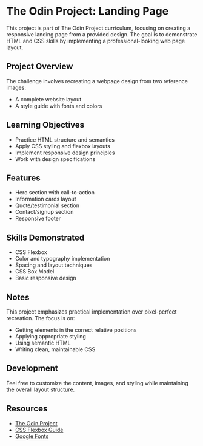# The Odin Project: Landing Page

This project is part of The Odin Project curriculum, focusing on creating a responsive landing page from a provided design. The goal is to demonstrate HTML and CSS skills by implementing a professional-looking web page layout.

## Project Overview

The challenge involves recreating a webpage design from two reference images:
- A complete website layout
- A style guide with fonts and colors

## Learning Objectives

- Practice HTML structure and semantics
- Apply CSS styling and flexbox layouts
- Implement responsive design principles
- Work with design specifications

## Features

- Hero section with call-to-action
- Information cards layout
- Quote/testimonial section
- Contact/signup section
- Responsive footer

## Skills Demonstrated

- CSS Flexbox
- Color and typography implementation
- Spacing and layout techniques
- CSS Box Model
- Basic responsive design

## Notes

This project emphasizes practical implementation over pixel-perfect recreation. The focus is on:
- Getting elements in the correct relative positions
- Applying appropriate styling
- Using semantic HTML
- Writing clean, maintainable CSS

## Development

Feel free to customize the content, images, and styling while maintaining the overall layout structure.

## Resources

- [The Odin Project](https://www.theodinproject.com)
- [CSS Flexbox Guide](https://css-tricks.com/snippets/css/a-guide-to-flexbox/)
- [Google Fonts](https://fonts.google.com)